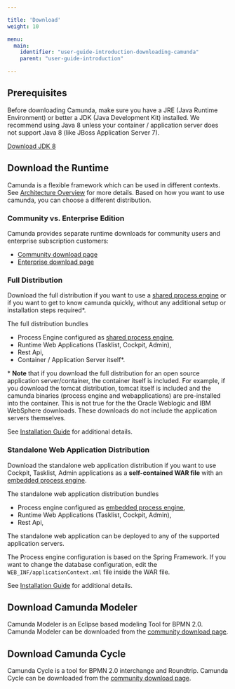 ```yaml
---

title: 'Download'
weight: 10

menu:
  main:
    identifier: "user-guide-introduction-downloading-camunda"
    parent: "user-guide-introduction"

---
```


## Prerequisites

Before downloading Camunda, make sure you have a JRE (Java Runtime Environment) or better a JDK
(Java Development Kit) installed. We recommend using Java 8 unless your container / application
server does not support Java 8 (like JBoss Application Server 7).

[Download JDK 8][get-jdk]

## Download the Runtime

Camunda is a flexible framework which can be used in different contexts. See [Architecture
Overview](ref:#introduction-architecture-overview) for more details. Based on how you want to use
camunda, you can choose a different distribution.


### Community vs. Enterprise Edition

Camunda provides separate runtime downloads for community users and enterprise subscription
customers:

* [Community download page][community-download-page]
* [Enterprise download page][enterprise-download-page]

### Full Distribution

Download the full distribution if you want to use a [shared process engine][shared-engine] or if you
want to get to know camunda quickly, without any additional setup or installation steps required\*.

The full distribution bundles

* Process Engine configured as [shared process engine][shared-engine],
* Runtime Web Applications (Tasklist, Cockpit, Admin),
* Rest Api,
* Container / Application Server itself\*.

\* **Note** that if you download the full distribution for an open source application
server/container, the container itself is included. For example, if you download the tomcat
distribution, tomcat itself is included and the camunda binaries (process engine and
webapplications) are pre-installed into the container. This is not true for the the Oracle Weblogic
and IBM WebSphere downloads. These downloads do not include the application servers themselves.

See [Installation Guide][installation-guide-full] for additional details.

### Standalone Web Application Distribution

Download the standalone web application distribution if you want to use Cockpit, Tasklist, Admin
applications as a **self-contained WAR file** with an [embedded process
engine][embedded-engine].

The standalone web application distribution bundles

* Process engine configured as [embedded process engine][embedded-engine],
* Runtime Web Applications (Tasklist, Cockpit, Admin),
* Rest Api,

The standalone web application can be deployed to any of the supported application servers.

The Process engine configuration is based on the Spring Framework. If you want to change the
database configuration, edit the `WEB_INF/applicationContext.xml` file inside the WAR file.

See [Installation Guide][installation-guide-standalone] for additional details.

## Download Camunda Modeler

Camunda Modeler is an Eclipse based modeling Tool for BPMN 2.0. Camunda Modeler can be downloaded
from the [community download page][community-download-page].

## Download Camunda Cycle

Camunda Cycle is a tool for BPMN 2.0 interchange and Roundtrip. Camunda Cycle can be downloaded from
the [community download page][community-download-page].

[get-jdk]: http://www.oracle.com/technetwork/java/javase/downloads/jdk8-downloads-2133151.html
[community-download-page]: http://camunda.org/download
[enterprise-download-page]: ref:/enterprise/#downloads
[shared-engine]: ref:#introduction-architecture-overview-shared-container-managed-process-engine
[embedded-engine]: ref:#introduction-architecture-overview-embedded-process-engine
[installation-guide-standalone]: ref:/guides/installation-guide/standalone/
[installation-guide-full]: ref:/guides/installation-guide/
